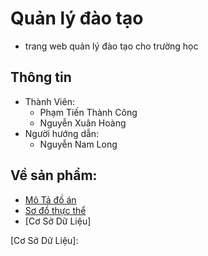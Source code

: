 # Quản lý đào tạo
- trang web quản lý đào tạo cho trường học

## Thông tin
- Thành Viên: 
  - Phạm Tiến Thành Công
  - Nguyễn Xuân Hoàng
- Người hướng dẫn:
  - Nguyễn Nam Long 

## Về sản phẩm:
- [Mô Tả đồ án]
- [Sơ đồ thực thể]
- [Cơ Sở Dữ Liệu]

[Mô Tả đồ án]: https://github.com/PhamTienThanhCong/Quan-ly-dao-tao/blob/master/TaiLieu/PhanTich.md
[Sơ đồ thực thể]: https://drive.google.com/file/d/1U8VP_A4zuq00-m0ftY5kr5aKJtd0foMr/view?usp=sharing
[Cơ Sở Dữ Liệu]: 
